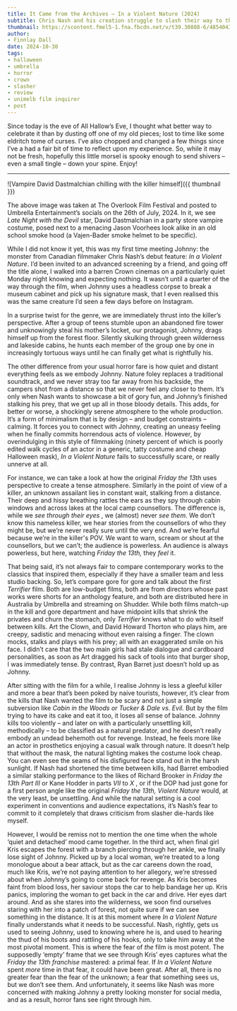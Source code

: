 ```yaml
---
title: It Came from the Archives – In a Violent Nature (2024)
subtitle: Chris Nash and his creation struggle to slash their way to the hall of fame.
thumbnail: https://scontent.fmel5-1.fna.fbcdn.net/v/t39.30808-6/485404350_1054799296683119_1823907239597806617_n.jpg?stp=cp6_dst-jpg_tt6&_nc_cat=103&ccb=1-7&_nc_sid=127cfc&_nc_ohc=EKUbd9z6XL4Q7kNvwGiSwco&_nc_oc=AdnpadlkXshfXav9ekECkEl4KaTDdBLN-tJyPuV2YFF5bQWl8VBG25WCfiuwV7Hh9ic&_nc_zt=23&_nc_ht=scontent.fmel5-1.fna&_nc_gid=5MvylzPtCSGk5TBGFyHmEw&oh=00_AfOrZMJQfJC-eSOslSrE3t6E_kO-f-ZxRDMMtEL0Npga4Q&oe=6866B57C
author:
- Finnlay Dall
date: 2024-10-30
tags:
- halloween
- umbrella
- horror
- crown
- slasher
- review
- unimelb film inquirer
- post
---
```

Since today is the eve of All Hallow’s Eve, I thought what better way to celebrate it than by dusting off one of my old pieces; lost to time like some eldritch tome of curses. I’ve also chopped and changed a few things since I’ve a had a fair bit of time to reflect upon my experience. So, while it may not be fresh, hopefully this little morsel is spooky enough to send shivers – even a small tingle – down your spine. Enjoy!

---

![Vampire David Dastmalchian chilling with the killer himself]({{ thumbnail }})

The above image was taken at The Overlook Film Festival and posted to Umbrella Entertainment’s socials on the 26th of July, 2024. In it, we see *Late Night with the Devil* star, David Dastmalchian in a party store vampire costume, posed next to a menacing Jason Voorhees look alike in an old school smoke hood (a Vajen-Bader smoke helmet to be specific).

While I did not know it yet, this was my first time meeting Johnny: the monster from Canadian filmmaker Chris Nash’s debut feature: *In a Violent Nature*. I’d been invited to an advanced screening by a friend, and going off the title alone, I walked into a barren Crown cinemas on a particularly quiet Monday night knowing and expecting nothing. It wasn’t until a quarter of the way through the film, when Johnny uses a headless corpse to break a museum cabinet and pick up his signature mask, that I even realised this was the same creature I’d seen a few days before on Instagram.

In a surprise twist for the genre, we are immediately thrust into the killer’s perspective. After a group of teens stumble upon an abandoned fire tower and unknowingly steal his mother’s locket, our protagonist, Johnny, drags himself up from the forest floor. Silently skulking through green wilderness and lakeside cabins, he hunts each member of the group one by one in increasingly tortuous ways until he can finally get what is rightfully his.

The other difference from your usual horror fare is how quiet and distant everything feels as we embody Johnny. Nature foley replaces a traditional soundtrack, and we never stray too far away from his backside, the campers shot from a distance so that we never feel any closer to them. It’s only when Nash wants to showcase a bit of gory fun, and Johnny’s finished stalking his prey, that we get up all in those bloody details. This adds, for better or worse, a shockingly serene atmosphere to the whole production. It’s a form of minimalism that is by design – and budget constraints – calming. It forces you to connect with Johnny, creating an uneasy feeling when he finally commits horrendous acts of violence. However, by overindulging in this style of filmmaking (ninety percent of which is poorly edited walk cycles of an actor in a generic, tatty costume and cheap Halloween mask), *In a Violent Nature* fails to successfully scare, or really unnerve at all.

For instance, we can take a look at how the original *Friday the 13th* uses perspective to create a tense atmosphere. Similarly in the point of view of a killer, an unknown assailant lies in constant wait, stalking from a distance. Their deep and hissy breathing rattles the ears as they spy through cabin windows and across lakes at the local camp counsellors. The difference is, while we *see through their eyes* , we (almost) never *see them.* We don’t know this nameless killer, we hear stories from the counsellors of who they might be, but we’re never really sure until the very end. And we’re fearful because we’re in the killer's POV. We want to warn, scream or shout at the counsellors, but we can’t; the audience is powerless. An audience is always powerless, but here, watching *Friday the 13th,* they *feel* it.

That being said, it’s not always fair to compare contemporary works to the classics that inspired them, especially if they have a smaller team and less studio backing. So, let’s compare gore for gore and talk about the first *Terrifier* film. Both are low-budget films, both are from directors whose past works were shorts for an anthology feature, and both are distributed here in Australia by Umbrella and streaming on Shudder. While both films match-up in the kill and gore department and have midpoint kills that shrink the privates and churn the stomach, only *Terrifier* knows what to do with itself between kills. Art the Clown, and David Howard Thorton who plays him, are creepy, sadistic and menacing without even raising a finger. The clown mocks, stalks and plays with his prey; all with an exaggerated smile on his face. I didn’t care that the two main girls had stale dialogue and cardboard personalities, as soon as Art dragged his sack of tools into that burger shop, I was immediately tense. By contrast, Ryan Barret just doesn’t hold up as Johnny.

After sitting with the film for a while, I realise Johnny is less a gleeful killer and more a bear that’s been poked by naive tourists, however, it’s clear from the kills that Nash wanted the film to be scary and not just a simple subversion like *Cabin in the Woods or Tucker & Dale vs. Evil.* But by the film trying to have its cake and eat it too, it loses all sense of balance. Johnny kills too violently – and later on with a particularly unsettling kill, methodically – to be classified as a natural predator, and he doesn’t really embody an undead behemoth out for revenge. Instead, he feels more like an actor in prosthetics enjoying a casual walk through nature. It doesn’t help that without the mask, the natural lighting makes the costume look cheap. You can even see the seams of his disfigured face stand out in the harsh sunlight. If Nash had shortened the time between kills, had Barret embodied a similar stalking performance to the likes of Richard Brooker in *Friday the 13th Part III* or Kane Hodder in parts *VII* to *X* , or if the DOP had just gone for a first person angle like the original *Friday the 13th, Violent Nature* would, at the very least, be unsettling. And while the natural setting is a cool experiment in conventions and audience expectations, it’s Nash’s fear to commit to it completely that draws criticism from slasher die-hards like myself.

However, I would be remiss not to mention the one time when the whole ‘quiet and detached’ mood came together. In the third act, when final girl Kris escapes the forest with a branch piercing through her ankle, we finally lose sight of Johnny. Picked up by a local woman, we’re treated to a long monologue about a bear attack, but as the car careens down the road, much like Kris, we’re not paying attention to her allegory, we’re stressed about when Johnny’s going to come back for revenge. As Kris becomes faint from blood loss, her saviour stops the car to help bandage her up. Kris panics, imploring the woman to get back in the car and drive. Her eyes dart around. And as she stares into the wilderness, we soon find ourselves staring with her into a patch of forest, not quite sure if we can see something in the distance. It is at this moment where *In a Violent Nature* finally understands what it needs to be successful. Nash, rightly, gets us used to seeing Johnny, used to knowing where he is, and used to hearing the thud of his boots and rattling of his hooks, only to take him away at the most pivotal moment. This is where the fear of *the* film is most potent. The supposedly ‘empty’ frame that we see through Kris’ eyes captures what the *Friday the 13th franchise* mastered: a primal fear. If *In a Violent Nature* spent *more* time in that fear, it could have been great. After all, there is no greater fear than the fear of the unknown; a fear that something sees us, but we don’t see them. And unfortunately, it seems like Nash was more concerned with making Johnny a pretty looking monster for social media, and as a result, horror fans see right through him.
